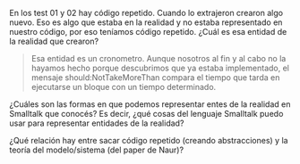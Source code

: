 En los test 01 y 02 hay código repetido. Cuando lo extrajeron crearon algo nuevo. Eso es algo que estaba en la realidad y no estaba representado en nuestro código, por eso teníamos código repetido. ¿Cuál es esa entidad de la realidad que crearon?

>Esa entidad es un cronometro. Aunque nosotros al fin y al cabo no la hayamos hecho porque descubrimos que ya estaba implementado, el mensaje should:NotTakeMoreThan compara el tiempo que tarda en ejecutarse un bloque con un tiempo determinado.

¿Cuáles son las formas en que podemos representar entes de la realidad en Smalltalk que conocés? Es decir, ¿qué cosas del lenguaje Smalltalk puedo usar para representar entidades de la realidad?


¿Qué relación hay entre sacar código repetido (creando abstracciones) y la teoría del modelo/sistema (del paper de Naur)?
